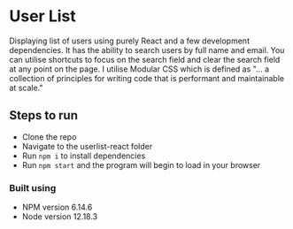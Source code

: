 # User List

Displaying list of users using purely React and a few development dependencies.
It has the ability to search users by full name and email. You can utilise shortcuts to focus on the search field and clear the search field at any point on the page. I utilise Modular CSS which is defined as "... a collection of principles for writing code that is performant and maintainable at scale."

## Steps to run

- Clone the repo
- Navigate to the userlist-react folder
- Run `npm i` to install dependencies
- Run `npm start` and the program will begin to load in your browser

### Built using

- NPM version 6.14.6
- Node version 12.18.3
